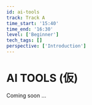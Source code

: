 ```yaml
---
id: ai-tools
track: Track A
time_start: '15:40'
time_end: '16:30'
level: ['Beginner']
tech_tags: []
perspective: ['Introduction']
---
```


# AI TOOLS (仮)

Coming soon ...
